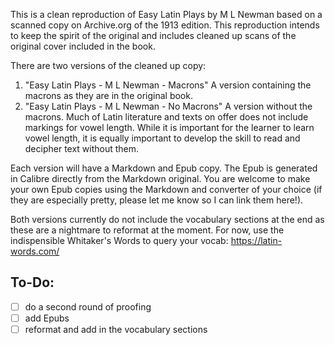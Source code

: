 This is a clean reproduction of Easy Latin Plays by M L Newman based on a scanned copy on Archive.org of the 1913 edition. This reproduction intends to keep the spirit of the original and includes cleaned up scans of the original cover included in the book.

There are two versions of the cleaned up copy:

1. "Easy Latin Plays - M L Newman - Macrons" A version containing the macrons as they are in the original book.
2. "Easy Latin Plays - M L Newman - No Macrons" A version without the macrons. Much of Latin literature and texts on offer does not include markings for vowel length. While it is important for the learner to learn vowel length, it is equally important to develop the skill to read and decipher text without them. 

Each version will have a Markdown and Epub copy. The Epub is generated in Calibre directly from the Markdown original. You are welcome to make your own Epub copies using the Markdown and converter of your choice (if they are especially pretty, please let me know so I can link them here!).

Both versions currently do not include the vocabulary sections at the end as these are a nightmare to reformat at the moment. For now, use the indispensible Whitaker's Words to query your vocab: https://latin-words.com/

## To-Do:

- [ ] do a second round of proofing
- [ ] add Epubs
- [ ] reformat and add in the vocabulary sections
